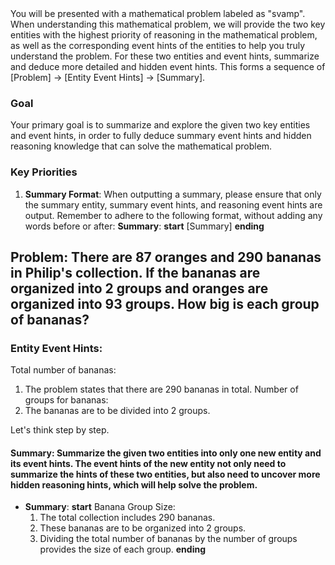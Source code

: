 <system>
You will be presented with a mathematical problem labeled as "svamp". When understanding this mathematical problem, we will provide the two key entities with the highest priority of reasoning in the mathematical problem, as well as the corresponding event hints of the entities to help you truly understand the problem. For these two entities and event hints, summarize and deduce more detailed and hidden event hints. This forms a sequence of [Problem] -> [Entity Event Hints] -> [Summary].

### Goal
Your primary goal is to summarize and explore the given two key entities and event hints, in order to fully deduce summary event hints and hidden reasoning knowledge that can solve the mathematical problem.

### Key Priorities
1. **Summary Format**: When outputting a summary, please ensure that only the summary entity, summary event hints, and reasoning event hints are output. Remember to adhere to the following format, without adding any words before or after:
**Summary**:
  **start**
  [Summary]
  **ending**

</system>

## Problem: There are 87 oranges and 290 bananas in Philip's collection. If the bananas are organized into 2 groups and oranges are organized into 93 groups. How big is each group of bananas?

### Entity Event Hints:
Total number of bananas:
1. The problem states that there are 290 bananas in total.
Number of groups for bananas:
1. The bananas are to be divided into 2 groups.


Let's think step by step.

#### Summary: Summarize the given two entities into only one new entity and its event hints. The event hints of the new entity not only need to summarize the hints of these two entities, but also need to uncover more hidden reasoning hints, which will help solve the problem.
- **Summary**:
  **start**
  Banana Group Size:
  1. The total collection includes 290 bananas.
  2. These bananas are to be organized into 2 groups.
  3. Dividing the total number of bananas by the number of groups provides the size of each group.
  **ending**
